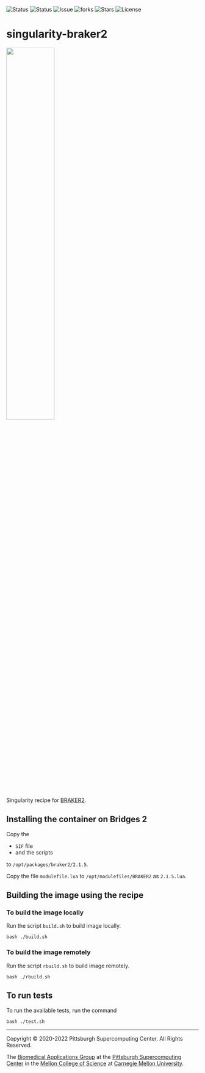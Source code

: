![Status](https://github.com/pscedu/singularity-braker2/actions/workflows/main.yml/badge.svg)
![Status](https://github.com/pscedu/singularity-braker2/actions/workflows/pretty.yml/badge.svg)
![Issue](https://img.shields.io/github/issues/pscedu/singularity-braker2)
![forks](https://img.shields.io/github/forks/pscedu/singularity-braker2)
![Stars](https://img.shields.io/github/stars/pscedu/singularity-braker2)
![License](https://img.shields.io/github/license/pscedu/singularity-braker2)

# singularity-braker2
<img src="https://www.biorxiv.org/content/biorxiv/early/2020/08/11/2020.08.10.245134/F1.large.jpg" width="50%" />

Singularity recipe for [BRAKER2](https://github.com/Gaius-Augustus/BRAKER).

## Installing the container on Bridges 2
Copy the

* `SIF` file
* and the scripts

to `/opt/packages/braker2/2.1.5`.

Copy the file `modulefile.lua` to `/opt/modulefiles/BRAKER2` as `2.1.5.lua`.

## Building the image using the recipe
### To build the image locally
Run the script `build.sh` to build image locally.

```
bash ./build.sh
```

### To build the image remotely
Run the script `rbuild.sh` to build image remotely.

```
bash ./rbuild.sh
```

## To run tests
To run the available tests, run the command

```
bash ./test.sh
```

---
Copyright © 2020-2022 Pittsburgh Supercomputing Center. All Rights Reserved.

The [Biomedical Applications Group](https://www.psc.edu/biomedical-applications/) at the [Pittsburgh Supercomputing
Center](http://www.psc.edu) in the [Mellon College of Science](https://www.cmu.edu/mcs/) at [Carnegie Mellon University](http://www.cmu.edu).
